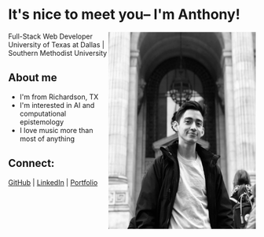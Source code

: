 # It's nice to meet you– I'm Anthony!
<img align="right" width="300" height="400" src="./src/components/images/self.JPG">

Full-Stack Web Developer 
University of Texas at Dallas | Southern Methodist University

## About me 

- I'm from Richardson, TX
- I'm interested in AI and computational epistemology
- I love music more than most of anything


## Connect:
[GitHub](https://github.com/anth8nyc) | 
[LinkedIn](https://www.linkedin.com/in/anth8nyc/) | 
[Portfolio](https://anth8nyc.github.io/acportfolio/)

